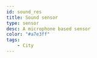 ```yaml
---
id: sound_res
title: Sound sensor
type: sensor
desc: A microphone based sensor
color: "#a7e3ff"
tags:
    - City
---
```

